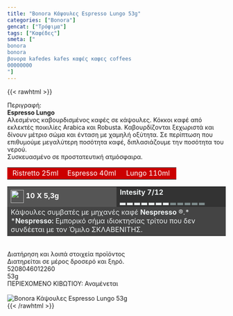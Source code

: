 ```yaml
---
title: "Bonora Κάψουλες Espresso Lungo 53g"
categories: ["Bonora"]
gencat: ["Τρόφιμα"]
tags: ["Καφέδες"]
smeta: ["
bonora
bonora
βονορα kafedes kafes καφές καφες coffees
00000000
"]
---
```

{{< rawhtml >}}

<div class="sload68"><div class="product"><div id="sistatika">Περιγραφή:</div><div class="alltext"><strong>Espresso Lungo<br></strong>Αλεσµένος καβουρδισµένος καφές σε κάψουλες. Κόκκοι καφέ από εκλεκτές ποικιλίες Arabica και Robusta. Καβουρδίζονται ξεχωριστά και δίνουν µέτριο σώµα και ένταση µε χαµηλή οξύτητα. Σε περίπτωση που επιθυµούµε µεγαλύτερη ποσότητα καφέ, διπλασιάζουµε την ποσότητα του νερού.<br>Συσκευασµένο σε προστατευτική ατµόσφαιρα.</div><table style="border-collapse:collapse;width:100%" border="0" cellpadding="15px"><tbody><tr><td style="width:32.95%;background-color:#c00;text-align:center"><span style="color:#fff">Ristretto 25ml</span></td><td style="width:32.95%;text-align:center;background-color:#c00"><span style="color:#fff">Espresso 40ml</span></td><td style="width:32.95%;text-align:center;background-color:#c00"><span style="color:#fff">Lungo 110ml</span></td></tr></tbody></table><table style="border-collapse:collapse;width:100%" border="0" cellpadding="15px;"><tbody><tr><td style="width:49.55%;background-color:#555;vertical-align:middle"><strong><span style="color:#fff"><img style="margin-right:5px;vertical-align:middle" src="/media/icons/kaps.svg" width="30px" alt="">10 X 5,3g</span></strong></td><td style="width:49.65%;background-color:#333"><strong><span style="color:#ecf0f1">Intesity 7/12<br>▂ ▂ ▂ ▂ ▂ ▂ ▂ <span style="color:#7e8c8d">▂ ▂ ▂ ▂ ▂</span></span></strong></td></tr><tr><td style="width:49.55%;background-color:#444" colspan="2"><span style="color:#ecf0f1">Κάψουλες συµβατές µε µηχανές καφέ <strong>Nespresso</strong> ®.*</span><br><span style="color:#ecf0f1">*<strong>Nespresso:</strong> Εµπορικό σήµα ιδιοκτησίας τρίτου που δεv συνδέεται µε τον Όµιλο ΣΚΛΑΒΕΝΙΤΗΣ.</span></td></tr></tbody></table><div>&nbsp;</div><div id="loipa">Διατήρηση και λοιπά στοιχεία προϊόντος</div><div class="alltext">Διατηρείται σε µέρος δροσερό και ξηρό.</div><div id="barcode"><div id="barimage1"></div><span id="bartext">5208046012260</span></div><div id="varos"><div id="varosimage1"></div><span id="varostext">53g</span></div><div id="kivotio">ΠΕΡΙΕΧΟΜΕΝΟ ΚΙΒΩΤΙΟΥ: Αναμένεται</div><br><div class="pimg"><img alt="Bonora Κάψουλες Espresso Lungo 53g" title="Bonora Κάψουλες Espresso Lungo 53g" src="/media/images/bonora-espresso-lungo-53g.jpg"></div></div></div>
{{< /rawhtml >}}


